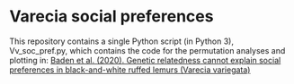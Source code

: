 # Varecia social preferences

This repository contains a single Python script (in Python 3), Vv_soc_pref.py, which contains the code for the permutation analyses and plotting in: [Baden et al. (2020). Genetic relatedness cannot explain social preferences in black-and-white ruffed lemurs (Varecia variegata)](https://doi.org/10.1101/799825)
